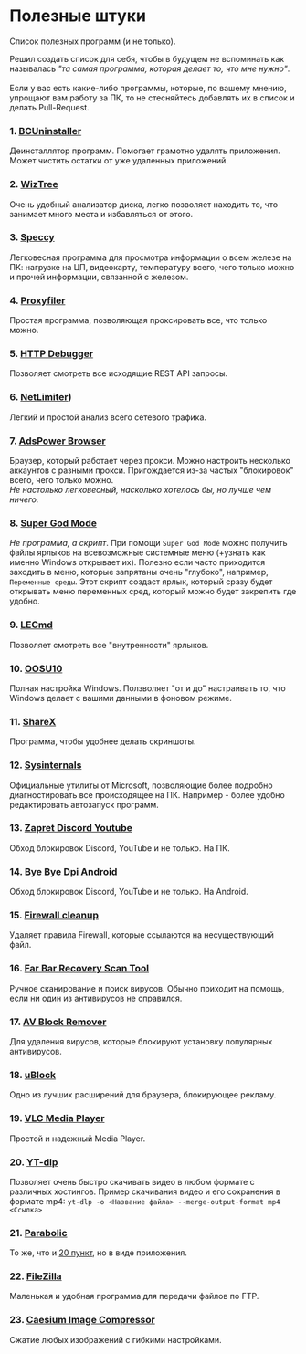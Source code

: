 # Полезные штуки
Список полезных программ (и не только).<br>

Решил создать список для себя, чтобы в будущем не вспоминать как называлась _"та самая программа, которая делает то, что мне нужно"_.<br><br>
Если у вас есть какие-либо программы, которые, по вашему мнению, упрощают вам работу за ПК, то не стесняйтесь добавлять их в список и делать Pull-Request.

### 1. [BCUninstaller](https://github.com/Klocman/Bulk-Crap-Uninstaller)
Деинсталлятор программ. Помогает грамотно удалять приложения. Может чистить остатки от уже удаленных приложений.

### 2. [WizTree](https://diskanalyzer.com/download)
Очень удобный анализатор диска, легко позволяет находить то, что занимает много места и избавляться от этого.

### 3. [Speccy](https://www.ccleaner.com/ru-ru/speccy/download)
Легковесная программа для просмотра информации о всем железе на ПК: нагрузке на ЦП, видеокарту, температуру всего, чего только можно и прочей информации, связанной с железом.

### 4. [Proxyfiler](https://www.proxifier.com/download)
Простая программа, позволяющая проксировать все, что только можно.

### 5. [HTTP Debugger](https://www.httpdebugger.com)
Позволяет смотреть все исходящие REST API запросы.

### 6. [NetLimiter](https://www.netlimiter.com/))
Легкий и простой анализ всего сетевого трафика.

### 7. [AdsPower Browser](https://www.adspower.com)
Браузер, который работает через прокси. Можно настроить несколько аккаунтов с разными прокси. Пригождается из-за частых "блокировок" всего, чего только можно.<br>
_Не настолько легковесный, насколько хотелось бы, но лучше чем ничего._

### 8. [Super God Mode](https://github.com/ThioJoe/Windows-Super-God-Mode)
_Не программа, а скрипт_. При помощи `Super God Mode` можно получить файлы ярлыков на всевозможные системные меню (+узнать как именно Windows открывает их). Полезно если часто приходится заходить в меню, которые запрятаны очень "глубоко", например, `Переменные среды`. Этот скрипт создаст ярлык, который сразу будет открывать меню переменных сред, который можно будет закрепить где удобно.<br>

### 9. [LECmd](https://github.com/EricZimmerman/LECmd)
Позволяет смотреть все "внутренности" ярлыков.

### 10. [OOSU10](https://www.oo-software.com/en/shutup10)
Полная настройка Windows. Ползволяет "от и до" настраивать то, что Windows делает с вашими данными в фоновом режиме.

### 11. [ShareX](https://getsharex.com)
Программа, чтобы удобнее делать скриншоты.

### 12. [Sysinternals](https://learn.microsoft.com/en-us/sysinternals/downloads)
Официальные утилиты от Microsoft, позволяющие более подробно диагностировать все происходящее на ПК. Например - более удобно редактировать автозапуск программ.

### 13. [Zapret Discord Youtube](https://github.com/Flowseal/zapret-discord-youtube)
Обход блокировок Discord, YouTube и не только. На ПК.

### 14. [Bye Bye Dpi Android](https://github.com/romanvht/ByeDPIAndroid)
Обход блокировок Discord, YouTube и не только. На Android.

### 15. [Firewall cleanup](https://github.com/PoKeRGT/windows-firewall-cleanup)
Удаляет правила Firewall, которые ссылаются на несуществующий файл.

### 16. [Far Bar Recovery Scan Tool](https://www.bleepingcomputer.com/download/farbar-recovery-scan-tool/)
Ручное сканирование и поиск вирусов. Обычно приходит на помощь, если ни один из антивирусов не справился.

### 17. [AV Block Remover](https://www.safezone.cc/resources/av-block-remover-avbr.224/)
Для удаления вирусов, которые блокируют установку популярных антивирусов.

### 18. [uBlock](https://github.com/gorhill/uBlock)
Одно из лучших расширений для браузера, блокирующее рекламу.

### 19. [VLC Media Player](https://www.videolan.org/)
Простой и надежный Media Player.

### 20. [YT-dlp](https://github.com/yt-dlp/yt-dlp)
Позволяет очень быстро скачивать видео в любом формате с различных хостингов. Пример скачивания видео и его сохранения в формате mp4: `yt-dlp -o <Название файла> --merge-output-format mp4 <Ссылка>`

### 21. [Parabolic](https://github.com/NickvisionApps/Parabolic)
То же, что и [20 пункт](#20-yt-dlp), но в виде приложения.

### 22. [FileZilla](https://filezilla-project.org/)
Маленькая и удобная программа для передачи файлов по FTP.

### 23. [Caesium Image Compressor](https://github.com/Lymphatus/caesium-image-compressor)
Сжатие любых изображений с гибкими настройками.
